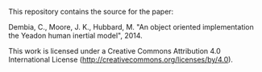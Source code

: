 This repository contains the source for the paper:

Dembia, C., Moore, J. K., Hubbard, M. "An object oriented implementation the
Yeadon human inertial model", 2014.

This work is licensed under a Creative Commons Attribution 4.0 International
License (http://creativecommons.org/licenses/by/4.0).
